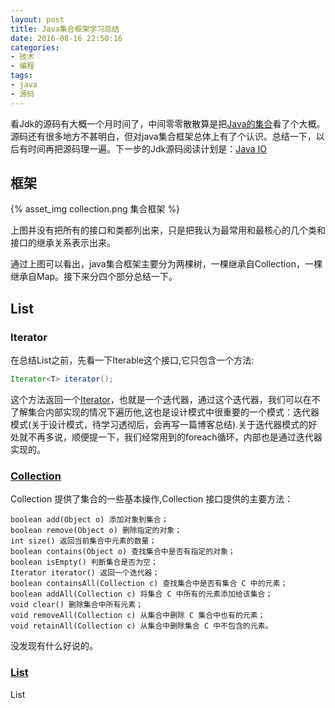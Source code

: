 ```yaml
---
layout: post
title: Java集合框架学习总结
date: 2016-08-16 22:50:16
categories:
- 技术
- 编程
tags: 
- java
- 源码
---
```


看Jdk的源码有大概一个月时间了，中间零零散散算是把[Java的集合](https://docs.oracle.com/javase/7/docs/technotes/guides/collections/index.html)看了个大概。源码还有很多地方不甚明白，但对java集合框架总体上有了个认识。总结一下，以后有时间再把源码理一遍。下一步的Jdk源码阅读计划是：[Java IO](https://docs.oracle.com/javase/7/docs/api/java/io/package-summary.html#package_description)

## 框架

{% asset_img collection.png 集合框架 %}

上图并没有把所有的接口和类都列出来，只是把我认为最常用和最核心的几个类和接口的继承关系表示出来。

通过上图可以看出，java集合框架主要分为两棵树，一棵继承自Collection，一棵继承自Map。接下来分四个部分总结一下。

<!-- more -->

## List

### Iterator

在总结List之前，先看一下Iterable这个接口,它只包含一个方法:

```java
Iterator<T> iterator();
```

这个方法返回一个[Iterator](https://docs.oracle.com/javase/8/docs/api/java/util/Iterator.html)，也就是一个迭代器，通过这个迭代器，我们可以在不了解集合内部实现的情况下遍历他,这也是设计模式中很重要的一个模式：迭代器模式(关于设计模式，待学习透彻后，会再写一篇博客总结).关于迭代器模式的好处就不再多说，顺便提一下，我们经常用到的foreach循环，内部也是通过迭代器实现的。

### [Collection](https://docs.oracle.com/javase/8/docs/api/java/util/Collection.html)

Collection 提供了集合的一些基本操作,Collection 接口提供的主要方法：

```
boolean add(Object o) 添加对象到集合；
boolean remove(Object o) 删除指定的对象；
int size() 返回当前集合中元素的数量；
boolean contains(Object o) 查找集合中是否有指定的对象；
boolean isEmpty() 判断集合是否为空；
Iterator iterator() 返回一个迭代器；
boolean containsAll(Collection c) 查找集合中是否有集合 C 中的元素；
boolean addAll(Collection c) 将集合 C 中所有的元素添加给该集合；
void clear() 删除集合中所有元素；
void removeAll(Collection c) 从集合中删除 C 集合中也有的元素；
void retainAll(Collection c) 从集合中删除集合 C 中不包含的元素。
```
没发现有什么好说的。

### [List](https://docs.oracle.com/javase/8/docs/api/java/util/List.html)

List




